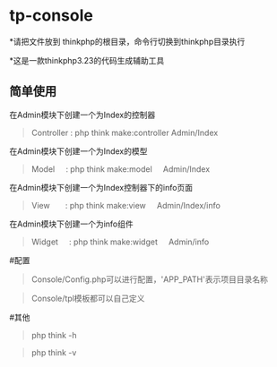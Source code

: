 # tp-console

*请把文件放到 thinkphp的根目录，命令行切换到thinkphp目录执行

*这是一款thinkphp3.23的代码生成辅助工具


## 简单使用
 
 在Admin模块下创建一个为Index的控制器
>Controller : php think make:controller Admin/Index

 在Admin模块下创建一个为Index的模型
>Model      : php think make:model      Admin/Index		

 在Admin模块下创建一个为Index控制器下的info页面
>View       : php think make:view     Admin/Index/info 

 在Admin模块下创建一个为info组件
>Widget     : php think make:widget     Admin/info 


#配置
>Console/Config.php可以进行配置，'APP_PATH'表示项目目录名称

>Console/tpl模板都可以自己定义

#其他

>php think -h

>php think -v
